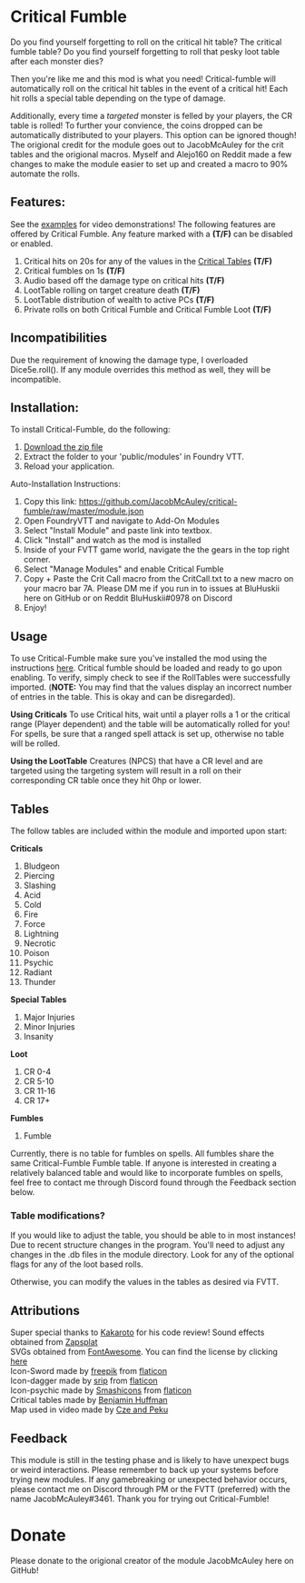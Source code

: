 # Critical Fumble
Do you find yourself forgetting to roll on the critical hit table? The critical fumble table?
Do you find yourself forgetting to roll that pesky loot table after each monster dies?

Then you're like me and this mod is what you need!
Critical-fumble will automatically roll on the critical hit tables in the event of a critical hit! Each hit rolls a special table depending on the type of damage.

Additionally, every time a *targeted* monster is felled by your players, the CR table is rolled! 
To further your convience, the coins dropped can be automatically distributed to your players. This option can be ignored though!
The origional credit for the module goes out to JacobMcAuley for the crit tables and the origional macros. Myself and Alejo160 on Reddit made a few changes to make the module easier to set up and created a macro to 90% automate the rolls.

## Features:
See the [examples](##Examples) for video demonstrations!
The following features are offered by Critical Fumble. Any feature marked with a **(T/F)** can be disabled or enabled.
1. Critical hits on 20s for any of the values in the [Critical Tables](##Tables) **(T/F)** 
2. Critical fumbles on 1s **(T/F)**
3. Audio based off the damage type on critical hits **(T/F)**
4. LootTable rolling on target creature death **(T/F)**
5. LootTable distribution of wealth to active PCs **(T/F)**
6. Private rolls on both Critical Fumble and Critical Fumble Loot **(T/F)**

## Incompatibilities

Due the requirement of knowing the damage type, I overloaded Dice5e.roll(). If any module overrides this method as well, they will be incompatible. 

## Installation:

To install Critical-Fumble, do the following:

1. [Download the zip file](https://github.com/JacobMcAuley/critical-fumble/archive/master.zip)
2. Extract the folder to your 'public/modules' in Foundry VTT.
3. Reload your application.

Auto-Installation Instructions:

1. Copy this link: https://github.com/JacobMcAuley/critical-fumble/raw/master/module.json
2. Open FoundryVTT and navigate to Add-On Modules
3. Select "Install Module" and paste link into textbox.
4. Click "Install" and watch as the mod is installed
5. Inside of your FVTT game world, navigate the the gears in the top right corner.
6. Select "Manage Modules" and enable Critical Fumble
7. Copy + Paste the Crit Call macro from the CritCall.txt to a new macro on your macro bar
  7A. Please DM me if you run in to issues at BluHuskii here on GitHub or on Reddit BluHuskii#0978 on Discord
8. Enjoy!

## Usage

To use Critical-Fumble make sure you've installed the mod using the instructions [here](##Installation).
Critical fumble should be loaded and ready to go upon enabling. To verify, simply check to see if the RollTables were successfully imported. (**NOTE:** You may find that the values display an incorrect number of entries in the table. This is okay and can be disregarded).

**Using Criticals**
To use Critical hits, wait until a player rolls a 1 or the critical range (Player dependent) and the table will be automatically rolled for you!
For spells, be sure that a ranged spell attack is set up, otherwise no table will be rolled.

**Using the LootTable**
Creatures (NPCS) that have a CR level and are targeted using the targeting system will result in a roll on their corresponding CR table once they hit 0hp or lower.

## Tables
The follow tables are included within the module and imported upon start:

**Criticals**
1. Bludgeon
2. Piercing
3. Slashing
4. Acid
5. Cold
6. Fire
7. Force
8. Lightning
9. Necrotic
10. Poison
11. Psychic
12. Radiant
13. Thunder

**Special Tables**
1. Major Injuries
2. Minor Injuries
3. Insanity

**Loot**
1. CR 0-4
2. CR 5-10
3. CR 11-16
4. CR 17+

**Fumbles**
1. Fumble

Currently, there is no table for fumbles on spells. All fumbles share the same Critical-Fumble Fumble table. If anyone is interested in creating a relatively balanced table and would like to incorporate fumbles on spells, feel free to contact me through Discord found through the Feedback section below.


### Table modifications?

If you would like to adjust the table, you should be able to in most instances! Due to recent structure changes in the program. You'll need to adjust any changes in the .db files in the module directory. Look for any of the optional flags for any of the loot based rolls.

Otherwise, you can modify the values in the tables as desired via FVTT.

## Attributions

Super special thanks to [Kakaroto](https://www.patreon.com/kakaroto/) for his code review!
Sound effects obtained from [Zapsplat](https://www.zapsplat.com)  
SVGs obtained from [FontAwesome](https://fontawesome.com). You can find the license by clicking [here](https://fontawesome.com/license)  
Icon-Sword made by [freepik](https://www.flaticon.com/authors/freepik) from [flaticon](https://www.flaticon.com/)  
Icon-dagger made by [srip](https://www.flaticon.com/authors/srip) from [flaticon](https://www.flaticon.com/)  
Icon-psychic made by [Smashicons](https://www.flaticon.com/authors/Smashicons) from [flaticon](https://www.flaticon.com/)  
Critical tables made by [Benjamin Huffman](https://sterlingvermin.files.wordpress.com/2016/09/critical-hits-revisited.pdf)  
Map used in video made by [Cze and Peku](https://www.patreon.com/czepeku/posts)

## Feedback

This module is still in the testing phase and is likely to have unexpect bugs or weird interactions. Please remember to back up your systems before trying new modules. If any gamebreaking or unexpected behavior occurs, please contact me on Discord through PM or the FVTT (preferred) with the name JacobMcAuley#3461. Thank you for trying out Critical-Fumble!

# Donate
Please donate to the origional creator of the module JacobMcAuley here on GitHub!
